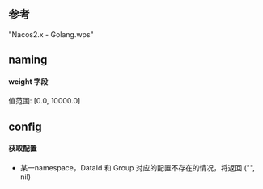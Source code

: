 ## 参考
"Nacos2.x - Golang.wps"

## naming
#### weight 字段
值范围: [0.0, 10000.0]

## config
#### 获取配置
* 某一namespace，DataId 和 Group 对应的配置不存在的情况，将返回 ("", nil)
